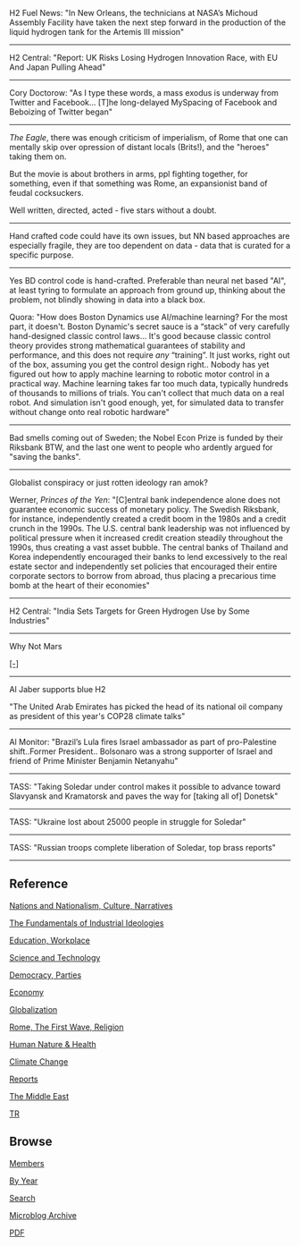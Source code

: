 
H2 Fuel News: "In New Orleans, the technicians at NASA’s Michoud
Assembly Facility have taken the next step forward in the production
of the liquid hydrogen tank for the Artemis III mission"

---

H2 Central: "Report: UK Risks Losing Hydrogen Innovation Race, with EU
And Japan Pulling Ahead"

---

Cory Doctorow: "As I type these words, a mass exodus is underway from
Twitter and Facebook... [T]he long-delayed MySpacing of Facebook and
Beboizing of Twitter began"

---

*The Eagle*, there was enough criticism of imperialism, of Rome that
one can mentally skip over opression of distant locals (Brits!), and
the "heroes" taking them on.

But the movie is about brothers in arms, ppl fighting together, for
something, even if that something was Rome, an expansionist band of
feudal cocksuckers.

Well written, directed, acted - five stars without a doubt.

---

Hand crafted code could have its own issues, but NN based approaches
are especially fragile, they are too dependent on data - data that is
curated for a specific purpose.

---

Yes BD control code is hand-crafted. Preferable than neural net based
"AI", at least tyring to formulate an approach from ground up,
thinking about the problem, not blindly showing in data into a black
box.

Quora: "How does Boston Dynamics use AI/machine learning? For the most
part, it doesn't. Boston Dynamic's secret sauce is a “stack” of very
carefully hand-designed classic control laws... It's good because
classic control theory provides strong mathematical guarantees of
stability and performance, and this does not require *any*
“training”. It just works, right out of the box, assuming you get the
control design right.. Nobody has yet figured out how to apply machine
learning to robotic motor control in a practical way. Machine learning
takes far too much data, typically hundreds of thousands to millions
of trials. You can't collect that much data on a real robot. And
simulation isn't good enough, yet, for simulated data to transfer
without change onto real robotic hardware"

---

Bad smells coming out of Sweden; the Nobel Econ Prize is funded by
their Riksbank BTW, and the last one went to people who ardently
argued for "saving the banks". 

---

Globalist conspiracy or just rotten ideology ran amok?

Werner, *Princes of the Yen*: "[C]entral bank independence alone does
not guarantee economic success of monetary policy. The Swedish
Riksbank, for instance, independently created a credit boom in the
1980s and a credit crunch in the 1990s. The U.S. central bank
leadership was not influenced by political pressure when it increased
credit creation steadily throughout the 1990s, thus creating a vast
asset bubble. The central banks of Thailand and Korea independently
encouraged their banks to lend excessively to the real estate sector
and independently set policies that encouraged their entire corporate
sectors to borrow from abroad, thus placing a precarious time bomb at
the heart of their economies"

---

H2 Central: "India Sets Targets for Green Hydrogen Use by Some Industries"

---

Why Not Mars

[[-]](https://idlewords.com/2023/1/why_not_mars.htm)

---

Al Jaber supports blue H2
	
"The United Arab Emirates has picked the head of its national oil
company as president of this year's COP28 climate talks"

---

Al Monitor: "Brazil’s Lula fires Israel ambassador as part of
pro-Palestine shift..Former President.. Bolsonaro was a strong
supporter of Israel and friend of Prime Minister Benjamin Netanyahu"

---

TASS: "Taking Soledar under control makes it possible to advance
toward Slavyansk and Kramatorsk and paves the way for [taking all of]
Donetsk"

---

TASS: "Ukraine lost about 25000 people in struggle for Soledar"

---

TASS: "Russian troops complete liberation of Soledar, top brass
reports"

---

## Reference

[Nations and Nationalism, Culture, Narratives](2013/02/nations-and-nationalism.html)

[The Fundamentals of Industrial Ideologies](2011/04/fundamentals-of-industrial-ideologies.html)

[Education, Workplace](2017/09/education-workplace.html)

[Science and Technology](2018/09/science-technology.html)

[Democracy, Parties](2016/11/democracy.html)

[Economy](2018/05/economy.html)

[Globalization](2018/09/globalization.html)

[Rome, The First Wave, Religion](2017/12/rome.html)

[Human Nature & Health](2020/07/human-nature.html)

[Climate Change](2018/12/climate.html)

[Reports](2019/05/reports.html)

[The Middle East](2019/07/middleeast.html)

[TR](../tr)

## Browse

[Members](2022/08/members.html)

[By Year](years.html)

[Search](search.html)

[Microblog Archive](mbl/index.html)

[PDF](https://drive.google.com/uc?export=view&id=1FSi-1MnqXVq_PVTEXzzflwN8-7h92N_R)




